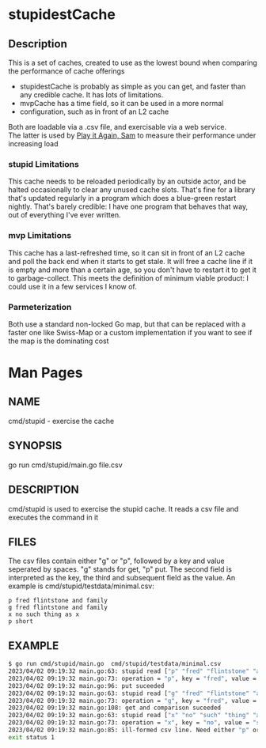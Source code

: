 # stupidestCache

## Description
This is a set of caches, created to use 
as the lowest bound when comparing the
performance of cache offerings
* stupidestCache is probably as simple as you can get, 
and  faster than any credible cache. It has lots of limitations.
* mvpCache has a time field, so it can be used in a more normal 
* configuration, such as in front of an L2 cache

Both are loadable via a .csv file, and exercisable via a web service.    
The latter is used by [Play it Again, Sam](https://github.com/davecb/Play-it-Again-Sam) to 
measure their performance under increasing load

### stupid Limitations
This cache needs to be reloaded periodically by an outside actor,
and be halted occasionally to clear any unused cache slots. That's
fine for a library that's updated regularly in a program which 
does a blue-green restart nightly. That's barely credible: I have 
one program that behaves that way, out of everything I've ever written.

### mvp Limitations
This cache has a last-refreshed time, so it can sit in front of an L2
cache and poll the back end when it starts to get stale. 
It will free a cache line if it is empty and more than a certain age,
so you don't have to restart it to get it to garbage-collect.
This meets the definition of minimum viable product: I could 
use it in a few services I know of.

### Parmeterization
Both use a standard non-locked Go map, but that can be replaced with a 
faster one like Swiss-Map or a custom implementation 
if you want to see if the map is the dominating cost

# Man Pages

## NAME
cmd/stupid - exercise the cache

## SYNOPSIS
go run cmd/stupid/main.go file.csv

## DESCRIPTION
cmd/stupid is used to exercise the stupid cache. It reads a csv file and executes the command in it

## FILES
The csv files contain either "g" or "p", followed by a key and value seperated by spaces.
"g" stands for get, "p" put.
The second field is interpreted as the key, the third and subsequent field as the value.
An example is cmd/stupid/testdata/minimal.csv:
```shell
p fred flintstone and family
g fred flintstone and family
x no such thing as x
p short
```

## EXAMPLE
```sh
$ go run cmd/stupid/main.go  cmd/stupid/testdata/minimal.csv
2023/04/02 09:19:32 main.go:63: stupid read ["p" "fred" "flintstone" "and" "family"]
2023/04/02 09:19:32 main.go:73: operation = "p", key = "fred", value = "flintstone and family", err = <nil>
2023/04/02 09:19:32 main.go:96: put suceeded
2023/04/02 09:19:32 main.go:63: stupid read ["g" "fred" "flintstone" "and" "family"]
2023/04/02 09:19:32 main.go:73: operation = "g", key = "fred", value = "flintstone and family", err = <nil>
2023/04/02 09:19:32 main.go:108: get and comparison suceeded
2023/04/02 09:19:32 main.go:63: stupid read ["x" "no" "such" "thing" "as" "x"]
2023/04/02 09:19:32 main.go:73: operation = "x", key = "no", value = "such thing as x", err = <nil>
2023/04/02 09:19:32 main.go:85: ill-formed csv line. Need either "p" or "g". record = ["x" "no" "such" "thing" "as" "x"]
exit status 1
```

